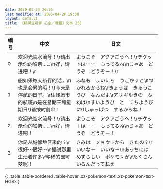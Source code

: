 ```yaml
---
date: 2020-02-23 20:56
last_modified_at: 2020-04-20 19:30
layout: default
title: 《精灵宝可梦 心金／魂银》文本 250
---
```

| 编号 | 中文 | 日文 |
| ---- | ---- | ---- |
| 0 | 欢迎光临水流号！\r请出示你的船票……\n好，请进吧！\r | ようこそ　アクアごうへ！\rチケットは⋯⋯　もってるね\nじゃあ　どうぞ　どうぞ－！\r |
| 1 | 船如果每天航行的话，\n也是会累的哦！\f今天是停航的日子。\r往浅葱市的航班\n是在星期三和星期日\f请按时前来！ | ふねも　まいにち　うごかすと\nつかれるからね\fきょうは　きゅうこうび　なんだよ\rアサギゆきの　ふねは\nすいようび　と　にちようび　に\fしゅっぱつ　するからね！ |
| 2 | 欢迎光临水流号！\r请出示你的船票……\n好，请进吧！ | ようこそ　アクアごうへ！\rチケットは⋯⋯　もってるね\nじゃあ　どうぞ　どうぞ－！ |
| 3 | 你是从城都地区来的？\r很好～很好～\n据说那里生活着许多\f珍稀的宝可梦呢！ | きみは　ジョウトから　きたの？\rいいな－　いいな－\nあっちには　めずらしい　ポケモンが\fたくさん　いるんだってねえ |
{: .table .table-bordered .table-hover .xz-pokemon-text .xz-pokemon-text-HGSS }